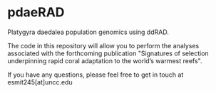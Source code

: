 # pdaeRAD
Platygyra daedalea population genomics using ddRAD.

The code in this repository will allow you to perform the analyses associated with the forthcoming publication "Signatures of selection underpinning rapid coral adaptation to the world’s warmest reefs". 

If you have any questions, please feel free to get in touch at esmit245[at]uncc.edu

